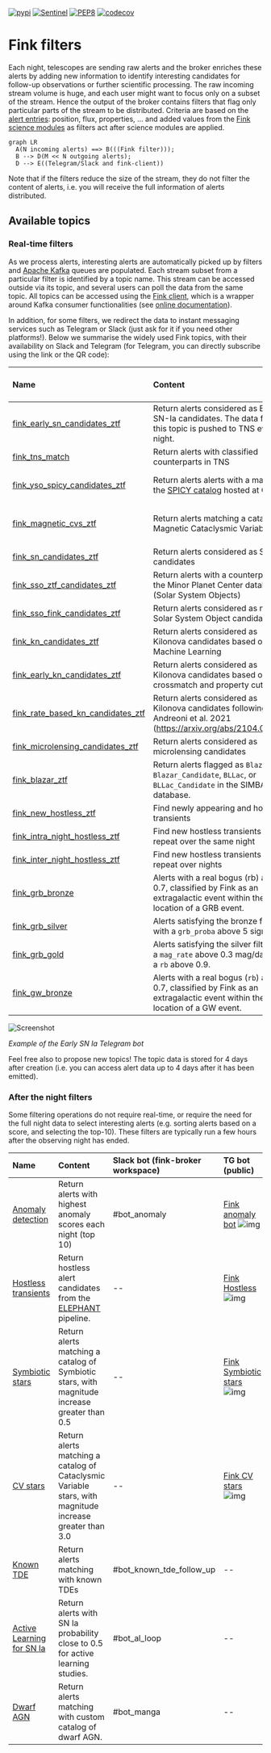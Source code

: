 [![pypi](https://img.shields.io/pypi/v/fink-filters.svg)](https://pypi.python.org/pypi/fink-filters)
[![Sentinel](https://github.com/astrolabsoftware/fink-filters/workflows/Sentinel/badge.svg)](https://github.com/astrolabsoftware/fink-filters/actions?query=workflow%3ASentinel)
[![PEP8](https://github.com/astrolabsoftware/fink-filters/workflows/PEP8/badge.svg)](https://github.com/astrolabsoftware/fink-filters/actions?query=workflow%3APEP8)
[![codecov](https://codecov.io/gh/astrolabsoftware/fink-filters/branch/master/graph/badge.svg)](https://codecov.io/gh/astrolabsoftware/fink-filters)

# Fink filters

Each night, telescopes are sending raw alerts and the broker enriches these alerts by adding new information to identify interesting candidates for follow-up observations or further scientific processing. The raw incoming stream volume is huge, and each user might want to focus only on a subset of the stream. Hence the output of the broker contains filters that flag only particular parts of the stream to be distributed. Criteria are based on the [alert entries](https://zwickytransientfacility.github.io/ztf-avro-alert/schema.html): position, flux, properties, ... and added values from the [Fink science modules](science_modules.md) as filters act after science modules are applied.


``` mermaid
graph LR
  A(N incoming alerts) ==> B(((Fink filter)));
  B --> D(M << N outgoing alerts);
  D --> E((Telegram/Slack and fink-client))
```

<!-- ![Screenshot](../img/fink-filters.png#only-light)
![Screenshot](../img/fink-filters-alt.png#only-dark) -->

Note that if the filters reduce the size of the stream, they do not filter the content of alerts, i.e. you will receive the full information of alerts distributed.

## Available topics

### Real-time filters

As we process alerts, interesting alerts are automatically picked up by filters and [Apache Kafka](https://kafka.apache.org/) queues are populated. Each stream subset from a particular filter is identified by a topic name. This stream can be accessed outside via its topic, and several users can poll the data from the same topic. All topics can be accessed using the [Fink client](https://github.com/astrolabsoftware/fink-client), which is a wrapper around Kafka consumer functionalities (see [online documentation](https://fink-broker.readthedocs.io/en/latest/services/livestream)).

In addition, for some filters, we redirect the data to instant messaging services such as Telegram or Slack (just ask for it if you need other platforms!). Below we summarise the widely used Fink topics, with their availability on Slack and Telegram (for Telegram, you can directly subscribe using the link or the QR code):

| Name | Content | Slack bot (fink-broker workspace) | TG bot (public) |
|:--------|:-------|:--------|:--------|
| [fink_early_sn_candidates_ztf](https://github.com/astrolabsoftware/fink-filters/blob/master/fink_filters/ztf/filter_early_sn_candidates/filter.py) | Return alerts considered as Early SN-Ia candidates. The data from this topic is pushed to TNS every night. | #bot_tns | [Fink Early SN Ia](https://t.me/fink_early_ia) ![img](../img/tg_early_ia.png) |
| [fink_tns_match](https://github.com/astrolabsoftware/fink-filters/blob/master/fink_filters/ztf/filter_tns_match/filter.py) | Return alerts with classified counterparts in TNS | -- | [Fink TNS](https://t.me/fink_tns) ![img](../img/tg_tns.png) |
| [fink_yso_spicy_candidates_ztf](https://github.com/astrolabsoftware/fink-filters/blob/master/fink_filters/ztf/filter_yso_spicy_candidates/filter.py) | Return alerts alerts with a match in the [SPICY catalog](https://vizier.cds.unistra.fr/viz-bin/VizieR-3?-source=J/ApJS/254/33/table1) hosted at CDS. | -- | [Fink SPICY](https://t.me/spicy_fink) ![img](../img/tg_spicy.png) |
| [fink_magnetic_cvs_ztf](https://github.com/astrolabsoftware/fink-filters/blob/master/fink_filters/ztf/filter_magnetic_cvs/filter.py) | Return alerts matching a catalog of Magnetic Cataclysmic Variables | -- | [Fink magnetic CV stars](https://t.me/fink_magnetic_cv_stars) ![img](../img/tg_magnetic_cv.png) |
| [fink_sn_candidates_ztf](https://github.com/astrolabsoftware/fink-filters/blob/master/fink_filters/ztf/filter_sn_candidates/filter.py) | Return alerts considered as SN candidates | -- | -- |
| [fink_sso_ztf_candidates_ztf](https://github.com/astrolabsoftware/fink-filters/blob/master/fink_filters/ztf/filter_sso_ztf_candidates/filter.py) | Return alerts with a counterpart in the Minor Planet Center database (Solar System Objects) | -- | -- |
| [fink_sso_fink_candidates_ztf](https://github.com/astrolabsoftware/fink-filters/blob/master/fink_filters/ztf/filter_fink_ztf_candidates/filter.py) | Return alerts considered as new Solar System Object candidates | -- | -- |
| [fink_kn_candidates_ztf](https://github.com/astrolabsoftware/fink-filters/blob/master/fink_filters/ztf/filter_kn_candidates/filter.py) | Return alerts considered as Kilonova candidates based on Machine Learning | #bot_kilonova-candidates | -- |
| [fink_early_kn_candidates_ztf](https://github.com/astrolabsoftware/fink-filters/blob/master/fink_filters/ztf/filter_early_kn_candidates/filter.py) | Return alerts considered as Kilonova candidates based on crossmatch and property cuts | #bot_kilonova-candidates | -- |
| [fink_rate_based_kn_candidates_ztf](https://github.com/astrolabsoftware/fink-filters/blob/master/fink_filters/ztf/filter_rate_based_kn_candidates/filter.py) | Return alerts considered as Kilonova candidates following Andreoni et al. 2021 (https://arxiv.org/abs/2104.06352) | #bot_kilonova-candidates | -- |
| [fink_microlensing_candidates_ztf](https://github.com/astrolabsoftware/fink-filters/blob/master/fink_filters/ztf/filter_microlensing_candidates/filter.py) | Return alerts considered as microlensing candidates | -- | -- |
| [fink_blazar_ztf](https://github.com/astrolabsoftware/fink-filters/blob/master/fink_filters/ztf/filter_blazar/filter.py) | Return alerts flagged as `Blazar`, `Blazar_Candidate`, `BLLac`, or `BLLac_Candidate` in the SIMBAD database. | -- | -- |
| [fink_new_hostless_ztf](https://github.com/astrolabsoftware/fink-filters/blob/master/fink_filters/ztf/filter_new_hostless/filter.py) | Find newly appearing and hostless transients | -- | -- |
| [fink_intra_night_hostless_ztf](https://github.com/astrolabsoftware/fink-filters/blob/master/fink_filters/ztf/filter_new_hostless/filter.py) | Find new hostless transients that repeat over the same night | -- | -- |
| [fink_inter_night_hostless_ztf](https://github.com/astrolabsoftware/fink-filters/blob/master/fink_filters/ztf/filter_new_hostless/filter.py) | Find new hostless transients that repeat over nights | -- | -- |
| [fink_grb_bronze](https://github.com/astrolabsoftware/fink-filters/blob/master/fink_filters/ztf/filter_mm_module/filter.py) | Alerts with a real bogus (rb) above 0.7, classified by Fink as an extragalactic event within the error location of a GRB event. | -- | -- |
| [fink_grb_silver](https://github.com/astrolabsoftware/fink-filters/blob/master/fink_filters/ztf/filter_mm_module/filter.py) | Alerts satisfying the bronze filter with a `grb_proba` above 5 sigma. | -- | -- |
| [fink_grb_gold](https://github.com/astrolabsoftware/fink-filters/blob/master/fink_filters/ztf/filter_mm_module/filter.py) | Alerts satisfying the silver filter with a `mag_rate` above 0.3 mag/day and a `rb` above 0.9. | -- | -- |
| [fink_gw_bronze](https://github.com/astrolabsoftware/fink-filters/blob/master/fink_filters/ztf/filter_mm_module/filter.py) | Alerts with a real bogus (`rb`) above 0.7, classified by Fink as an extragalactic event within the error location of a GW event. | -- | -- |

![Screenshot](../img/snia_tg_bot_small.png)

_Example of the Early SN Ia Telegram bot_

Feel free also to propose new topics! The topic data is stored for 4 days after creation (i.e. you can access alert data up to 4 days after it has been emitted).

### After the night filters

Some filtering operations do not require real-time, or require the need for the full night data to select interesting alerts (e.g. sorting alerts based on a score, and selecting the top-10). These filters are typically run a few hours after the observing night has ended.


| Name | Content | Slack bot (fink-broker workspace) | TG bot (public) |
|:--------|:-------|:--------|:--------|
| [Anomaly detection](https://github.com/astrolabsoftware/fink-filters/blob/master/fink_filters/ztf/filter_anomaly_notification/filter.py) | Return alerts with highest anomaly scores each night (top 10) | #bot_anomaly | [Fink anomaly bot](https://t.me/ZTF_anomaly_bot) ![img](../img/tg_anomaly.png) |
| [Hostless transients](https://github.com/astrolabsoftware/fink-broker/blob/master/bin/hostless_detection.py) | Return hostless alert candidates from the [ELEPHANT](https://arxiv.org/abs/2404.18165) pipeline. | -- | [Fink Hostless](https://t.me/fink_hostless) ![img](../img/tg_hostless.png) |
| [Symbiotic stars](https://github.com/astrolabsoftware/fink-broker/blob/master/bin/ztf/archive_symbiotic_and_cv_stars.py) | Return alerts matching a catalog of Symbiotic stars, with magnitude increase greater than 0.5 | -- | [Fink Symbiotic stars](https://t.me/fink_symbiotic_stars) ![img](../img/tg_symbiotic.png) |
| [CV stars](https://github.com/astrolabsoftware/fink-broker/blob/master/bin/ztf/archive_symbiotic_and_cv_stars.py) | Return alerts matching a catalog of Cataclysmic Variable stars, with magnitude increase greater than 3.0 | -- | [Fink CV stars](https://t.me/fink_cv_stars) ![img](../img/tg_cv_stars.png) |
| [Known TDE](https://github.com/astrolabsoftware/fink-filters/blob/master/fink_filters/ztf/filter_known_tde/filter.py) | Return alerts matching with known TDEs | #bot_known_tde_follow_up | -- |
| [Active Learning for SN Ia](https://github.com/astrolabsoftware/fink-broker/blob/master/bin/active_learning_loop.py) | Return alerts with SN Ia probability close to 0.5 for active learning studies. | #bot_al_loop | -- |
| [Dwarf AGN](https://github.com/astrolabsoftware/fink-filters/blob/master/fink_filters/ztf/filter_dwarf_agn/filter.py) | Return alerts matching with custom catalog of dwarf AGN. | #bot_manga | -- |
